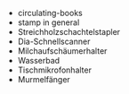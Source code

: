 * circulating-books
* stamp in general
* Streichholzschachtelstapler
* Dia-Schnellscanner
* Milchaufschäumerhalter
* Wasserbad
* Tischmikrofonhalter
* Murmelfänger
